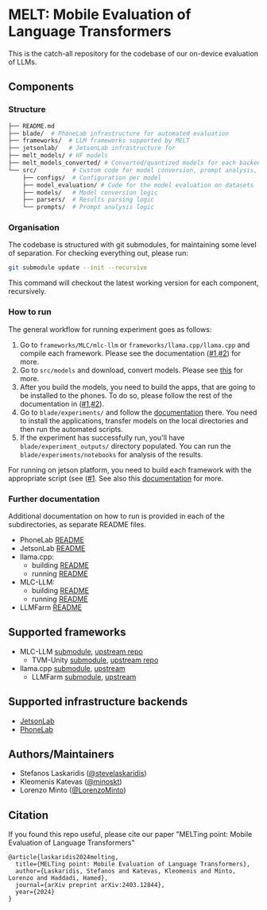 # MELT: Mobile Evaluation of Language Transformers

This is the catch-all repository for the codebase of our on-device evaluation of LLMs.

## Components

### Structure

```bash
├── README.md
├── blade/  # PhoneLab infrastructure for automated evaluation
├── frameworks/  # LLM frameworks supported by MELT
├── jetsonlab/   # JetsonLab infrastructure for
├── melt_models/ # HF models
├── melt_models_converted/ # Converted/quantized models for each backend
└── src/          # Custom code for model conversion, prompt analysis, model evaluation, and result parsing.
    ├── configs/  # Configuration per model
    ├── model_evaluation/ # Code for the model evaluation on datasets
    ├── models/   # Model conversion logic
    ├── parsers/  # Results parsing logic
    └── prompts/  # Prompt analysis logic
```

### Organisation

The codebase is structured with git submodules, for maintaining some level of separation.
For checking everything out, please run:

```bash
git submodule update --init --recursive
```

This command will checkout the latest working version for each component, recursively.

### How to run

The general workflow for running experiment goes as follows:

1. Go to `frameworks/MLC/mlc-llm` or `frameworks/llama.cpp/llama.cpp` and compile each framework. Please see the documentation ([#1](https://github.com/brave-experiments/llama.cpp-public/blob/main/build_scripts/README.md),[#2](https://github.com/brave-experiments/mlc-llm-public/blob/main/build_scripts/README.md)) for more.
2. Go to `src/models` and download, convert models. Please see [this](https://github.com/brave-experiments/MELT-public/blob/main/src/models/README.md) for more.
3. After you build the models, you need to build the apps, that are going to be installed to the phones. To do so, please follow the rest of the documentation in ([#1](https://github.com/brave-experiments/llama.cpp-public/blob/main/build_scripts/README.md),[#2](https://github.com/brave-experiments/mlc-llm-public/blob/main/build_scripts/README.md)).
4. Go to `blade/experiments/` and follow the [documentation](https://github.com/brave-experiments/blade-public/blob/main/README.md) there. You need to install the applications, transfer models on the local directories and then run the automated scripts.
5. If the experiment has successfully run, you'll have `blade/experiment_outputs/` directory populated. You can run the `blade/experiments/notebooks` for analysis of the results.

For running on jetson platform, you need to build each framework with the appropriate script (see ([#1]([#1](https://github.com/brave-experiments/llama.cpp-public/blob/main/build_scripts/README.md),[#2](https://github.com/brave-experiments/mlc-llm-public/blob/main/build_scripts/README.md)). See also this [documentation](https://github.com/brave-experiments/jetsonlab-public/blob/main/README.md) for more.

### Further documentation

Additional documentation on how to run is provided in each of the subdirectories, as separate README files.

* PhoneLab [README](https://github.com/brave-experiments/blade-public/blob/main/README.md)
* JetsonLab [README](https://github.com/brave-experiments/jetsonlab-public/blob/main/README.md)
* llama.cpp:
    * building [README](https://github.com/brave-experiments/llama.cpp-public/blob/main/build_scripts/README.md)
    * running [README](https://github.com/brave-experiments/llama.cpp-public/blob/main/run_scripts/README.md)
* MLC-LLM:
    * building [README](https://github.com/brave-experiments/mlc-llm-public/blob/main/build_scripts/README.md)
    * running [README](https://github.com/brave-experiments/mlc-llm-public/blob/main/run_scripts/README.md)
* LLMFarm [README](https://github.com/brave-experiments/LLMFarmEval-public/blob/main/README.md)

## Supported frameworks

* MLC-LLM [submodule](https://github.com/brave-experiments/mlc-llm-public), [upstream repo](https://github.com/mlc-ai/mlc-llm)
    * TVM-Unity [submodule](https://github.com/brave-experiments/tvm-public), [upstream repo](https://github.com/mlc-ai/relax.git)
* llama.cpp [submodule](https://github.com/brave-experiments/llama.cpp-public), [upstream](https://github.com/ggerganov/llama.cpp)
    * LLMFarm [submodule](https://github.com/brave-experiments/llmfarmeval-public), [upstream](https://github.com/guinmoon/LLMFarm)

## Supported infrastructure backends

* [JetsonLab](https://github.com/brave-experiments/jetsonlab-public)
* [PhoneLab](https://github.com/brave-experiments/blade-public)

## Authors/Maintainers

* Stefanos Laskaridis ([@stevelaskaridis](https://github.com/stevelaskaridis))
* Kleomenis Katevas ([@minoskt](https://github.com/minoskt))
* Lorenzo Minto ([@LorenzoMinto](https://github.com/LorenzoMinto))

## Citation

If you found this repo useful, please cite our paper "MELTing point: Mobile Evaluation of Language Transformers"

```
@article{laskaridis2024melting,
  title={MELTing point: Mobile Evaluation of Language Transformers},
  author={Laskaridis, Stefanos and Katevas, Kleomenis and Minto, Lorenzo and Haddadi, Hamed},
  journal={arXiv preprint arXiv:2403.12844},
  year={2024}
}
```